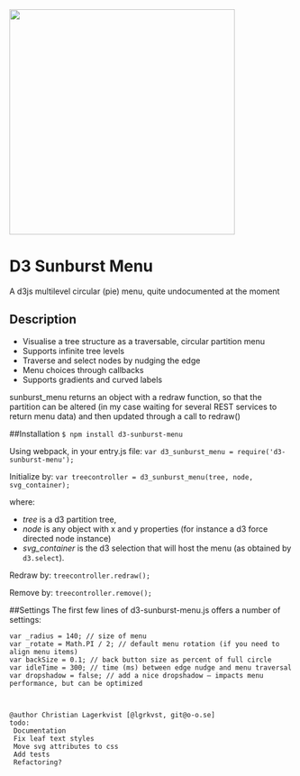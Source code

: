 <img src="https://raw.githubusercontent.com/lgrkvst/d3-sunburst-menu/master/img/observatory.jpg" width="400">

# D3 Sunburst Menu
A d3js multilevel circular (pie) menu, quite undocumented at the moment


## Description

* Visualise a tree structure as a traversable, circular partition menu
* Supports infinite tree levels
* Traverse and select nodes by nudging the edge
* Menu choices through callbacks
* Supports gradients and curved labels

sunburst_menu returns an object with a redraw function, so that the partition can be altered (in my case waiting for several REST services to return menu data) and then updated through a call to redraw()

##Installation
`$ npm install d3-sunburst-menu`

Using webpack, in your entry.js file:
`var d3_sunburst_menu = require('d3-sunburst-menu');`

Initialize by:
`var treecontroller = d3_sunburst_menu(tree, node, svg_container);`

where:

* _tree_ is a d3 partition tree,
* _node_ is any object with x and y properties (for instance a d3 force directed node instance)
* _svg_container_ is the d3 selection that will host the menu (as obtained by `d3.select`).

Redraw by:
`treecontroller.redraw();`

Remove by:
`treecontroller.remove();`

##Settings
The first few lines of d3-sunburst-menu.js offers a number of settings:

    var _radius = 140; // size of menu
    var _rotate = Math.PI / 2; // default menu rotation (if you need to align menu items)
    var backSize = 0.1; // back button size as percent of full circle
    var idleTime = 300; // time (ms) between edge nudge and menu traversal
    var dropshadow = false; // add a nice dropshadow – impacts menu performance, but can be optimized



    @author Christian Lagerkvist [@lgrkvst, git@o-o.se]
    todo:
     Documentation
     Fix leaf text styles
     Move svg attributes to css
     Add tests
     Refactoring?
